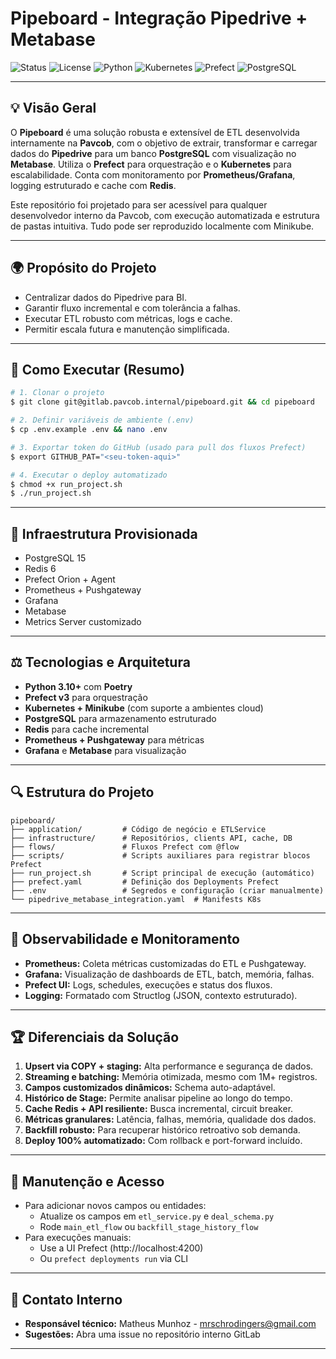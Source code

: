 # Pipeboard - Integração Pipedrive + Metabase

![Status](https://img.shields.io/badge/status-em%20execu%C3%A7%C3%A3o-green)
![License](https://img.shields.io/badge/license-Propriet%C3%A1rio-red)
![Python](https://img.shields.io/badge/python-3.10+-blue)
![Kubernetes](https://img.shields.io/badge/k8s-minikube%20%7C%20prod%20ready-orange)
![Prefect](https://img.shields.io/badge/prefect-v3.x-brightgreen)
![PostgreSQL](https://img.shields.io/badge/postgres-15+-blueviolet)

---

## 💡 Visão Geral

O **Pipeboard** é uma solução robusta e extensível de ETL desenvolvida internamente na **Pavcob**, com o objetivo de extrair, transformar e carregar dados do **Pipedrive** para um banco **PostgreSQL** com visualização no **Metabase**. Utiliza o **Prefect** para orquestração e o **Kubernetes** para escalabilidade. Conta com monitoramento por **Prometheus/Grafana**, logging estruturado e cache com **Redis**.

Este repositório foi projetado para ser acessível para qualquer desenvolvedor interno da Pavcob, com execução automatizada e estrutura de pastas intuitiva. Tudo pode ser reproduzido localmente com Minikube.

---

## 🌍 Propósito do Projeto

- Centralizar dados do Pipedrive para BI.
- Garantir fluxo incremental e com tolerância a falhas.
- Executar ETL robusto com métricas, logs e cache.
- Permitir escala futura e manutenção simplificada.

---

## 🚀 Como Executar (Resumo)

```bash
# 1. Clonar o projeto
$ git clone git@gitlab.pavcob.internal/pipeboard.git && cd pipeboard

# 2. Definir variáveis de ambiente (.env)
$ cp .env.example .env && nano .env

# 3. Exportar token do GitHub (usado para pull dos fluxos Prefect)
$ export GITHUB_PAT="<seu-token-aqui>"

# 4. Executar o deploy automatizado
$ chmod +x run_project.sh
$ ./run_project.sh
```

---

## 🧳 Infraestrutura Provisionada

- PostgreSQL 15
- Redis 6
- Prefect Orion + Agent
- Prometheus + Pushgateway
- Grafana
- Metabase
- Metrics Server customizado

---

## ⚖️ Tecnologias e Arquitetura

- **Python 3.10+** com **Poetry**
- **Prefect v3** para orquestração
- **Kubernetes + Minikube** (com suporte a ambientes cloud)
- **PostgreSQL** para armazenamento estruturado
- **Redis** para cache incremental
- **Prometheus + Pushgateway** para métricas
- **Grafana** e **Metabase** para visualização

---

## 🔍 Estrutura do Projeto

```
pipeboard/
├── application/         # Código de negócio e ETLService
├── infrastructure/      # Repositórios, clients API, cache, DB
├── flows/               # Fluxos Prefect com @flow
├── scripts/             # Scripts auxiliares para registrar blocos Prefect
├── run_project.sh       # Script principal de execução (automático)
├── prefect.yaml         # Definição dos Deployments Prefect
├── .env                 # Segredos e configuração (criar manualmente)
└── pipedrive_metabase_integration.yaml  # Manifests K8s
```

---

## 🔔 Observabilidade e Monitoramento

- **Prometheus:** Coleta métricas customizadas do ETL e Pushgateway.
- **Grafana:** Visualização de dashboards de ETL, batch, memória, falhas.
- **Prefect UI:** Logs, schedules, execuções e status dos fluxos.
- **Logging:** Formatado com Structlog (JSON, contexto estruturado).

---

## 🏆 Diferenciais da Solução

1. **Upsert via COPY + staging:** Alta performance e segurança de dados.
2. **Streaming e batching:** Memória otimizada, mesmo com 1M+ registros.
3. **Campos customizados dinâmicos:** Schema auto-adaptável.
4. **Histórico de Stage:** Permite analisar pipeline ao longo do tempo.
5. **Cache Redis + API resiliente:** Busca incremental, circuit breaker.
6. **Métricas granulares:** Latência, falhas, memória, qualidade dos dados.
7. **Backfill robusto:** Para recuperar histórico retroativo sob demanda.
8. **Deploy 100% automatizado:** Com rollback e port-forward incluído.

---

## 🔧 Manutenção e Acesso

- Para adicionar novos campos ou entidades:
  - Atualize os campos em `etl_service.py` e `deal_schema.py`
  - Rode `main_etl_flow` ou `backfill_stage_history_flow`
- Para execuções manuais:
  - Use a UI Prefect (http://localhost:4200)
  - Ou `prefect deployments run` via CLI

---

## 🤝 Contato Interno

- **Responsável técnico:** Matheus Munhoz - mrschrodingers@gmail.com
- **Sugestões:** Abra uma issue no repositório interno GitLab

---